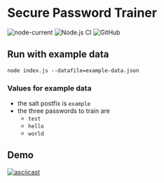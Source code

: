 # Secure Password Trainer

![node-current](https://img.shields.io/badge/node-%3E%3D%2010.0.0-brightgreen)
![Node.js CI](https://github.com/askeron/secure-password-trainer/workflows/Node.js%20CI/badge.svg)
![GitHub](https://img.shields.io/github/license/askeron/secure-password-trainer)

## Run with example data

`node index.js --datafile=example-data.json`

### Values for example data
* the salt postfix is `example`
* the three passwords to train are
  * `test`
  * `hello`
  * `world`

## Demo

[![asciicast](https://asciinema.org/a/396546.svg)](https://asciinema.org/a/396546)
